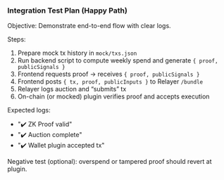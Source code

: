 ### Integration Test Plan (Happy Path)

Objective: Demonstrate end-to-end flow with clear logs.

Steps:
1) Prepare mock tx history in `mock/txs.json`
2) Run backend script to compute weekly spend and generate `{ proof, publicSignals }`
3) Frontend requests proof → receives `{ proof, publicSignals }`
4) Frontend posts `{ tx, proof, publicInputs }` to Relayer `/bundle`
5) Relayer logs auction and “submits” tx
6) On-chain (or mocked) plugin verifies proof and accepts execution

Expected logs:
- "✔️ ZK Proof valid"
- "✔️ Auction complete"
- "✔️ Wallet plugin accepted tx"

Negative test (optional): overspend or tampered proof should revert at plugin.


